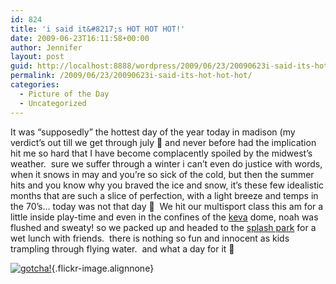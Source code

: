 ```yaml
---
id: 824
title: 'i said it&#8217;s HOT HOT HOT!'
date: 2009-06-23T16:11:58+00:00
author: Jennifer
layout: post
guid: http://localhost:8888/wordpress/2009/06/23/20090623i-said-its-hot-hot-hot/
permalink: /2009/06/23/20090623i-said-its-hot-hot-hot/
categories:
  - Picture of the Day
  - Uncategorized
---
```

It was &#8220;supposedly&#8221; the hottest day of the year today in madison (my verdict&#8217;s out till we get through july 🙂 and never before had the implication hit me so hard that I have become complacently spoiled by the midwest&#8217;s weather.  sure we suffer through a winter i can&#8217;t even do justice with words, when it snows in may and you&#8217;re so sick of the cold, but then the summer hits and you know why you braved the ice and snow, it&#8217;s these few idealistic months that are such a slice of perfection, with a light breeze and temps in the 70&#8217;s&#8230; today was not that day 🙂  We hit our multisport class this am for a little inside play-time and even in the confines of the [keva](http://www.kevasports.com/ "keva") dome, noah was flushed and sweaty! so we packed up and headed to the [splash park](http://www.channel3000.com/news/16792781/detail.html "splash park") for a wet lunch with friends.  there is nothing so fun and innocent as kids trampling through flying water.  and what a day for it 🙂
  
[![gotcha!](http://farm3.static.flickr.com/2606/3674090878_6f4e0afdfe.jpg)](http://www.flickr.com/photos/jenniferandJennifers_photos/3674090878/ "gotcha!"){.flickr-image.alignnone}